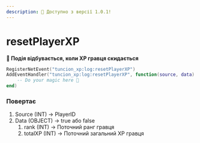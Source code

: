 ```yaml
---
description: 🔧 Доступно з версії 1.0.1!
---
```


# resetPlayerXP

**📢 Подія відбувається, коли XP гравця скидається**

```lua
RegisterNetEvent("tuncion_xp:log:resetPlayerXP")
AddEventHandler("tuncion_xp:log:resetPlayerXP", function(source, data)
    -- Do your magic here 💫
end)
```

### Повертає

1. Source <span className="color-blue">(INT)</span> <span className="color-orange">-> PlayerID</span>
2. Data <span className="color-blue">(OBJECT)</span> <span className="color-orange">-> true або false</span>
   1. rank <span className="color-blue">(INT)</span> <span className="color-orange">-> Поточний ранг гравця</span>
   2. totalXP <span className="color-blue">(INT)</span> <span className="color-orange">-> Поточний загальний XP гравця</span>
